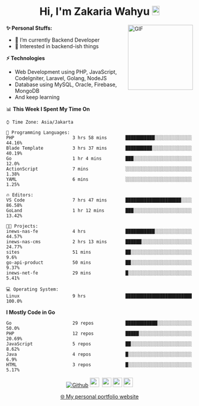 <h1 align="center">Hi, I'm Zakaria Wahyu <img src="https://github.com/TheDudeThatCode/TheDudeThatCode/blob/master/Assets/Hi.gif" width="20px" height="25px"></h1>

<img align="right" alt="GIF" height="175px" src="https://www.nayakapratama.co.id/wp-content/uploads/2019/07/Website-Maintenance.gif" />

**✨ Personal Stuffs:**
- 🔭 I’m currently Backend Developer
- 🌱 Interested in backend-ish things

**⚡ Technologies**
- Web Development using PHP, JavaScript, CodeIgniter, Laravel, Golang, NodeJS
- Database using MySQL, Oracle, Firebase, MongoDB
- And keep learning

<!--START_SECTION:waka-->
📊 **This Week I Spent My Time On** 

```text
⌚︎ Time Zone: Asia/Jakarta

💬 Programming Languages: 
PHP                      3 hrs 58 mins       ███████████░░░░░░░░░░░░░░   44.16% 
Blade Template           3 hrs 37 mins       ██████████░░░░░░░░░░░░░░░   40.19% 
Go                       1 hr 4 mins         ███░░░░░░░░░░░░░░░░░░░░░░   12.0% 
ActionScript             7 mins              ░░░░░░░░░░░░░░░░░░░░░░░░░   1.38% 
YAML                     6 mins              ░░░░░░░░░░░░░░░░░░░░░░░░░   1.25%

🔥 Editors: 
VS Code                  7 hrs 47 mins       █████████████████████░░░░   86.58% 
GoLand                   1 hr 12 mins        ███░░░░░░░░░░░░░░░░░░░░░░   13.42%

🐱‍💻 Projects: 
inews-nas-fe             4 hrs               ███████████░░░░░░░░░░░░░░   44.57% 
inews-nas-cms            2 hrs 13 mins       ██████░░░░░░░░░░░░░░░░░░░   24.77% 
sites                    51 mins             ██░░░░░░░░░░░░░░░░░░░░░░░   9.6% 
go-api-product           50 mins             ██░░░░░░░░░░░░░░░░░░░░░░░   9.37% 
inews-net-fe             29 mins             █░░░░░░░░░░░░░░░░░░░░░░░░   5.41%

💻 Operating System: 
Linux                    9 hrs               █████████████████████████   100.0%

```

**I Mostly Code in Go** 

```text
Go                       29 repos            ████████████░░░░░░░░░░░░░   50.0% 
PHP                      12 repos            █████░░░░░░░░░░░░░░░░░░░░   20.69% 
JavaScript               5 repos             ██░░░░░░░░░░░░░░░░░░░░░░░   8.62% 
Java                     4 repos             █░░░░░░░░░░░░░░░░░░░░░░░░   6.9% 
HTML                     3 repos             █░░░░░░░░░░░░░░░░░░░░░░░░   5.17%

```



<!--END_SECTION:waka-->

<p align="center">
<a href="https://github.com/zakariawahyu" target="_blank"><img alt="Github" src="https://img.shields.io/badge/GitHub-%2312100E.svg?&style=for-the-badge&logo=Github&logoColor=white" /></a>
<a href="https://www.twitter.com/_zakariawahyu"><img src="https://img.shields.io/badge/twitter-%231DA1F2.svg?&style=for-the-badge&logo=twitter&logoColor=white" height=25></a> 
<a href="https://www.linkedin.com/in/zakariawahyu"><img src="https://img.shields.io/badge/linkedin-%230077B5.svg?&style=for-the-badge&logo=linkedin&logoColor=white" height=25></a> 
<a href="https://www.instagram.com/_zakariawahyu"><img src="https://img.shields.io/badge/instagram-%23E4405F.svg?&style=for-the-badge&logo=instagram&logoColor=white" height=25></a>
<a href="https://medium.com/@zakariawahyu"><img src="https://img.shields.io/badge/Medium-12100E?style=for-the-badge&logo=medium&logoColor=white" height=25></a>
</p>
<p align="center"><a href="https://www.zakariawahyu.com" target="_blank">🌐 My personal portfolio website</a></p>
